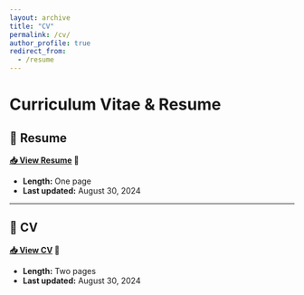 ```yaml
---
layout: archive
title: "CV"
permalink: /cv/
author_profile: true
redirect_from:
  - /resume
---
```


# Curriculum Vitae & Resume  

## 📄 Resume  
**[📥 View Resume](/assets/pdfs/resume.pdf) 📄**  
- **Length:** One page  
- **Last updated:** August 30, 2024  

---

## 📜 CV  
**[📥 View CV](/assets/pdfs/CV.pdf) 📜**  
- **Length:** Two pages 
- **Last updated:** August 30, 2024  
